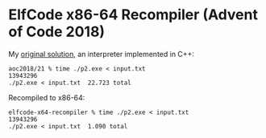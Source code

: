 
ElfCode x86-64 Recompiler (Advent of Code 2018)
===============================================

My [original solution](https://github.com/usrlocalben/aoc2018/blob/master/21/p2.cxx), an interpreter implemented in C++:
```
aoc2018/21 % time ./p2.exe < input.txt
13943296
./p2.exe < input.txt  22.723 total
```

Recompiled to x86-64:
```
elfcode-x64-recompiler % time ./p2.exe < input.txt
13943296
./p2.exe < input.txt  1.090 total
```
